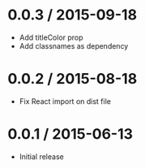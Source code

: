 0.0.3 / 2015-09-18
==================

* Add titleColor prop
* Add classnames as dependency


0.0.2 / 2015-08-18
==================

* Fix React import on dist file


0.0.1 / 2015-06-13
==================

* Initial release
